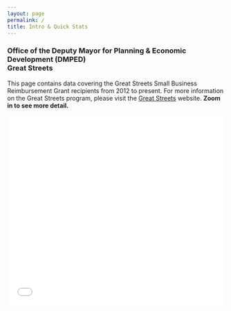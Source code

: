 ```yaml
---
layout: page
permalink: /
title: Intro & Quick Stats
---
```


<h3>
Office of the Deputy Mayor for Planning & Economic Development (DMPED) <br/> Great Streets 
</h3>

This page contains data covering the Great Streets Small Business Reimbursement Grant recipients from 2012 to present. For more information on the Great Streets program, please visit the <a href ="http://greatstreets.dc.gov/">Great Streets</a> website. 
<b>Zoom in to see more detail.</b>

<!-- <iframe width="100%" height="600px" src="http://dcgis.maps.arcgis.com/apps/webappviewer/index.html?id=e6ef70333b4547b49255d92ce21ca5b4" frameborder="0" scrolling="no"></iframe> This Version (from web map to map app) takes Way too long to load-->

<style>.embed-container {position: relative; padding-bottom: 87%; height: 0; max-width: 100%;} .embed-container iframe, .embed-container object, .embed-container iframe{position: absolute; top: 0; left: 0; width: 100%; height: 100%;} small{position: absolute; z-index: 40; bottom: 0; margin-bottom: -15px;}</style><div class="embed-container"><iframe width="300" height="260" frameborder="0" scrolling="no" marginheight="0" marginwidth="0" title="Great Streets Corridors for Dashboard" src="//dcgis.maps.arcgis.com/apps/Embed/index.html?webmap=ea5b95d58986464984fe772931fe63e2&amp;extent=-77.2064,38.8134,-76.8274,38.9895&amp;zoom=true&amp;previewImage=false&amp;scale=true&amp;search=true&amp;searchextent=true&amp;legend=true&amp;disable_scroll=true&amp;theme=light"></iframe></div>